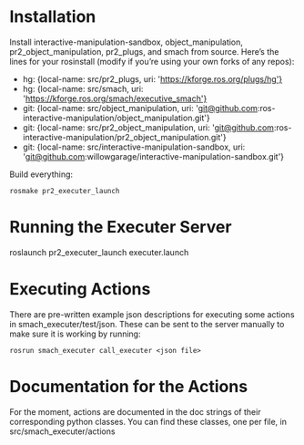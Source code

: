 Installation
============

Install interactive-manipulation-sandbox, object_manipulation, pr2_object_manipulation,
pr2_plugs, and smach from source. Here’s the lines for your rosinstall (modify if you’re
using your own forks of any repos):

- hg: {local-name: src/pr2_plugs, uri: 'https://kforge.ros.org/plugs/hg'}
- hg: {local-name: src/smach, uri: 'https://kforge.ros.org/smach/executive_smach'}
- git: {local-name: src/object_manipulation, uri: 'git@github.com:ros-interactive-manipulation/object_manipulation.git'}
- git: {local-name: src/pr2_object_manipulation, uri: 'git@github.com:ros-interactive-manipulation/pr2_object_manipulation.git'}
- git: {local-name: src/interactive-manipulation-sandbox, uri: 'git@github.com:willowgarage/interactive-manipulation-sandbox.git'}

Build everything:

    rosmake pr2_executer_launch


Running the Executer Server
==========================

roslaunch pr2_executer_launch executer.launch


Executing Actions
=================

There are pre-written example json descriptions for executing some actions in smach_executer/test/json.
These can be sent to the server manually to make sure it is working by running:

    rosrun smach_executer call_executer <json file>



Documentation for the Actions
=============================

For the moment, actions are documented in the doc strings of their corresponding
python classes. You can find these classes, one per file, in src/smach_executer/actions
